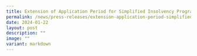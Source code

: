 ```yaml
---
title: Extension of Application Period for Simplified Insolvency Programme
permalink: /news/press-releases/extension-application-period-simplified-insolvency-programme-to-2026/
date: 2024-01-22
layout: post
description: ""
image: ""
variant: markdown
---
```

